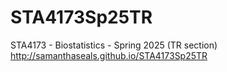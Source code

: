 # STA4173Sp25TR
STA4173 - Biostatistics - Spring 2025 (TR section)<br>
http://samanthaseals.github.io/STA4173Sp25TR
